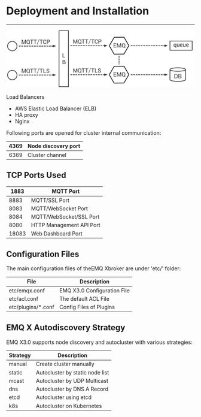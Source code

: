 # Deployment and Installation

---

![image](../../../media/Technologies-Brokers-Deployment-and-Installation-image1.png)

Load Balancers

- AWS Elastic Load Balancer (ELB)
- HA proxy
- Nginx

Following ports are opened for cluster internal communication:

| 4369 | Node discovery port |
|------|---------------------|
| 6369 | Cluster channel     |

## TCP Ports Used

| 1883  | MQTT Port                |
|-------|--------------------------|
| 8883  | MQTT/SSL Port            |
| 8083  | MQTT/WebSocket Port      |
| 8084  | MQTT/WebSocket/SSL Port  |
| 8080  | HTTP Management API Port |
| 18083 | Web Dashboard Port       |

## Configuration Files

The main configuration files of theEMQ Xbroker are under 'etc/' folder:

| **File**            | **Description**              |
|---------------------|------------------------------|
| etc/emqx.conf       | EMQ X3.0 Configuration File |
| etc/acl.conf        | The default ACL File         |
| etc/plugins/*.conf | Config Files of Plugins      |

## EMQ X Autodiscovery Strategy

EMQ X3.0 supports node discovery and autocluster with various strategies:

| Strategy | Description                     |
|----------|---------------------------------|
| manual   | Create cluster manually         |
| static   | Autocluster by static node list |
| mcast    | Autocluster by UDP Multicast    |
| dns      | Autocluster by DNS A Record     |
| etcd     | Autocluster using etcd          |
| k8s      | Autocluster on Kubernetes       |
